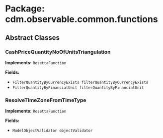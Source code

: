 # Package: cdm.observable.common.functions

## Abstract Classes

### CashPriceQuantityNoOfUnitsTriangulation
**Implements:** `RosettaFunction` 

**Fields:**
- `FilterQuantityByCurrencyExists filterQuantityByCurrencyExists`
- `FilterQuantityByFinancialUnit filterQuantityByFinancialUnit`

### ResolveTimeZoneFromTimeType
**Implements:** `RosettaFunction` 

**Fields:**
- `ModelObjectValidator objectValidator`

